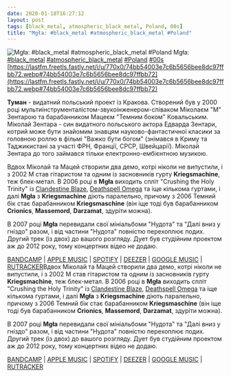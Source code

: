 ```yaml
---
date: 2020-01-18T16:27:12
layout: post
tags: [black_metal, atmospheric_black_metal, Poland, 00s]
title: "Mgła: #black_metal #atmospheric_black_metal #Poland"
---
```

![Mgła: #black_metal #atmospheric_black_metal #Poland](https://cdn4.telesco.pe/file/CqBKsYntpSe-doZVifZRAWDSevlRe0ViAIRR8R3jgKU1EdI2hv0L9EyLEjJdvh9sKnzdr6G5nhuQYi-a4KNniOJlAuy8EsWMnychUPNd-0ka_32884an5hCDCkOlUKch-uyTb6crDpxLpsexWBN5IaH0y7cNSz01B7CG_ZY6l_XwedgM6bi9xwQjK9vc59tZHFIOTvA21rw_qxNbRMLG0_OIhSkI79TbEP9q_2oUvyRt5lT2aqNx5hxxsHiM-810ynM54QJ07iPLtf45J5R95DRmUBLK_arr6xV03mVHS8JWjBbQzgc3YIX0GhC0Ydq8kscStgzH0J51UBNKQrDRWg.jpg)
Mgła: [#black_metal](/tags/#black_metal) [#atmospheric_black_metal](/tags/#atmospheric_black_metal) [#Poland](/tags/#Poland) [#00s](/tags/#00s) [https://lastfm.freetls.fastly.net/i/u/770x0/74bb54003e7c6b5656bee8dc97ffbb72.webp#74bb54003e7c6b5656bee8dc97ffbb72](https://lastfm.freetls.fastly.net/i/u/770x0/74bb54003e7c6b5656bee8dc97ffbb72.webp#74bb54003e7c6b5656bee8dc97ffbb72)

**Туман** - видатний польський проект із Кракова. Створений був у 2000 році мультиінструменталістом-звукоінженером-співаком Міколаєм &quot;М&quot; Зентарою та барабанником Мацеєм &quot;Темним боком&quot; Ковальським. Міколай Зентара - син видатного польського актора Едварда Зентари, котрий може бути знайомим знавцям науково-фантастичної класики за головною роллю в фільмі &quot;Важко бути богом&quot; (знімався в Криму та Таджикистані за участі ФРН, Франції, СРСР, Швейцарії). Міколай Зентара до того займався тільки електронно-ембієнтною музикою.

Вдвох Міколай та Мацей створили два демо, котрі ніколи не випустили, і з 2002 М став гітаристом та одним із засновників гурту **Kriegsmachine**, теж блек-метал. В 2006 році в **Mgła** виходить спліт &quot;Crushing the Holy Trinity&quot; із [Clandestine Blaze](https://t.me/vast_space_unexplored/3245), [Deathspell Omega](https://t.me/vast_space_unexplored/2964) та іще кількома гуртами, і далі **Mgła** з **Kriegsmachine** діють паралельно, причому з 2006 Темний бік стає барабанником **Kriegsmaschine** (він іще тоді був барабанником **Crionics**, **Massemord**, **Darzamat**, здуріти можна).

В 2007 році **Mgła** перевидали свої мініальбоми &quot;Нудота&quot; та &quot;Далі вниз у гніздо&quot; разом, і від частини &quot;Нудота&quot; повністю перехоплює подих. Другий трек (із двох) до вашого розгляду. Дует був студійним проектом аж до 2012 року, тому концертних відео не додаю.

[BANDCAMP](https://no-solace.bandcamp.com/album/md-o-ci-ep-2006) | [APPLE MUSIC](https://music.apple.com/ru/album/md%C5%82o%C5%9Bci-single/1439909199) | [SPOTIFY](https://open.spotify.com/album/2qgL0xRuWEv0zX865Hykte) | [DEEZER](https://www.deezer.com/album/91557332?utm_source=deezer&amp;utm_content=album-91557332&amp;utm_term=1601611822_1579357077&amp;utm_medium=web) | [GOOGLE MUSIC](https://play.google.com/music/m/Bjy6253wqahcbvzjw4p445nds6y?t=Mdlosci_-_Mgla) | [RUTRACKER](https://rutracker.org/forum/viewtopic.php?t=5153949)Вдвох Міколай та Мацей створили два демо, котрі ніколи не випустили, і з 2002 М став гітаристом та одним із засновників гурту **Kriegsmachine**, теж блек-метал. В 2006 році в **Mgła** виходить спліт &quot;Crushing the Holy Trinity&quot; із [Clandestine Blaze](https://t.me/vast_space_unexplored/3245), [Deathspell Omega](https://t.me/vast_space_unexplored/2964) та іще кількома гуртами, і далі **Mgła** з **Kriegsmachine** діють паралельно, причому з 2006 Темний бік стає барабанником **Kriegsmaschine** (він іще тоді був барабанником **Crionics**, **Massemord**, **Darzamat**, здуріти можна).

В 2007 році **Mgła** перевидали свої мініальбоми &quot;Нудота&quot; та &quot;Далі вниз у гніздо&quot; разом, і від частини &quot;Нудота&quot; повністю перехоплює подих. Другий трек (із двох) до вашого розгляду. Дует був студійним проектом аж до 2012 року, тому концертних відео не додаю.

[BANDCAMP](https://no-solace.bandcamp.com/album/md-o-ci-ep-2006) | [APPLE MUSIC](https://music.apple.com/ru/album/md%C5%82o%C5%9Bci-single/1439909199) | [SPOTIFY](https://open.spotify.com/album/2qgL0xRuWEv0zX865Hykte) | [DEEZER](https://www.deezer.com/album/91557332?utm_source=deezer&amp;utm_content=album-91557332&amp;utm_term=1601611822_1579357077&amp;utm_medium=web) | [GOOGLE MUSIC](https://play.google.com/music/m/Bjy6253wqahcbvzjw4p445nds6y?t=Mdlosci_-_Mgla) | [RUTRACKER](https://rutracker.org/forum/viewtopic.php?t=5153949)